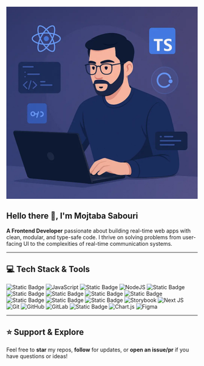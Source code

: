 
![Alt text](bg.webp)

## Hello there 👋, I'm Mojtaba Sabouri

**A Frontend Developer** passionate about building real-time web apps with clean, modular, and type-safe code.
I thrive on solving problems from user-facing UI to the complexities of real-time communication systems.

---

## 💻 Tech Stack & Tools
![Static Badge](https://img.shields.io/badge/React.js-blue?style=for-the-badge)
![JavaScript](https://img.shields.io/badge/javascript-%23323330.svg?style=for-the-badge&logo=javascript&logoColor=%23F7DF1E)
![Static Badge](https://img.shields.io/badge/TypeScript-dodgerblue?style=for-the-badge)
![NodeJS](https://img.shields.io/badge/node.js-6DA55F?style=for-the-badge&logo=node.js&logoColor=white)
![Static Badge](https://img.shields.io/badge/Redux-mediumpurple?style=for-the-badge)
![Static Badge](https://img.shields.io/badge/tailwind%20css-deepskyblue?style=for-the-badge)
![Static Badge](https://img.shields.io/badge/WebSocket-black?style=for-the-badge)
![Static Badge](https://img.shields.io/badge/protocol%20buffer-grey?style=for-the-badge)
![Static Badge](https://img.shields.io/badge/MUI-royalblue?style=for-the-badge)
![Static Badge](https://img.shields.io/badge/Ant%20Design-black?style=for-the-badge)
![Static Badge](https://img.shields.io/badge/daisy%20ui-gold?style=for-the-badge)
![Static Badge](https://img.shields.io/badge/emotion-violet?style=for-the-badge)
![Storybook](https://img.shields.io/badge/-Storybook-FF4785?style=for-the-badge&logo=storybook&logoColor=white)
![Next JS](https://img.shields.io/badge/Next-black?style=for-the-badge&logo=next.js&logoColor=white)
![Git](https://img.shields.io/badge/git-%23F05033.svg?style=for-the-badge&logo=git&logoColor=white)
![GitHub](https://img.shields.io/badge/github-%23121011.svg?style=for-the-badge&logo=github&logoColor=white)
![GitLab](https://img.shields.io/badge/gitlab-%23181717.svg?style=for-the-badge&logo=gitlab&logoColor=white)
![Static Badge](https://img.shields.io/badge/Buf.Build-deepskyblue?style=for-the-badge)
![Chart.js](https://img.shields.io/badge/chart.js-F5788D.svg?style=for-the-badge&logo=chart.js&logoColor=white)
![Figma](https://img.shields.io/badge/figma-%23F24E1E.svg?style=for-the-badge&logo=figma&logoColor=white)


---

## ⭐ Support & Explore

Feel free to **star** my repos, **follow** for updates, or **open an issue/pr** if you have questions or ideas!
